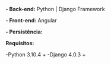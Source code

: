 **- Back-end:** Python | Django Framework <p>
**- Front-end:** Angular <p>
**- Persistência:** <p>

**Requisitos:** <p>
  -Python 3.10.4 +
  -Django 4.0.3 +
